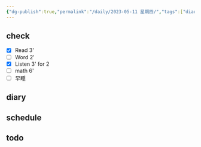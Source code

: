 ```yaml
---
{"dg-publish":true,"permalink":"/daily/2023-05-11 星期四/","tags":["diary"]}
---
```




## check
- [x] Read 3'
- [ ] Word 2'
- [x] Listen 3' for 2
- [ ] math 6'
- [ ] 早睡

## diary


## schedule


## todo






